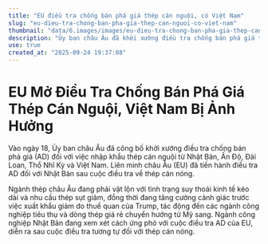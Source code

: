 ```yaml
---
title: "EU điều tra chống bán phá giá thép cán nguội, có Việt Nam"
slug: "eu-dieu-tra-chong-ban-pha-gia-thep-can-nguoi-co-viet-nam"
thumbnail: "data/6.images/images/eu-dieu-tra-chong-ban-pha-gia-thep-can-nguoi-co-viet-nam.webp"
description: "Ủy ban châu Âu đã khởi xướng điều tra chống bán phá giá thép cán nguội nhập khẩu từ nhiều quốc gia, trong đó có Việt Nam và Nhật Bản, giữa bối cảnh ngành thép châu Âu đối mặt nhiều thách thức."
use: true
created_at: "2025-09-24 19:37:08"
---
```


# EU Mở Điều Tra Chống Bán Phá Giá Thép Cán Nguội, Việt Nam Bị Ảnh Hưởng

Vào ngày 18, Ủy ban châu Âu đã công bố khởi xướng điều tra chống bán phá giá (AD) đối với việc nhập khẩu thép cán nguội từ Nhật Bản, Ấn Độ, Đài Loan, Thổ Nhĩ Kỳ và Việt Nam. Liên minh châu Âu (EU) đã tiến hành điều tra AD đối với Nhật Bản sau cuộc điều tra về thép cán nóng.

Ngành thép châu Âu đang phải vật lộn với tình trạng suy thoái kinh tế kéo dài và nhu cầu thép sụt giảm, đồng thời đang tăng cường cảnh giác trước việc xuất khẩu giảm do thuế quan của Trump, tác động đến các ngành công nghiệp tiêu thụ và dòng thép giá rẻ chuyển hướng từ Mỹ sang. Ngành công nghiệp Nhật Bản đang xem xét cách ứng phó với cuộc điều tra AD của EU, diễn ra sau cuộc điều tra tương tự đối với thép cán nóng.